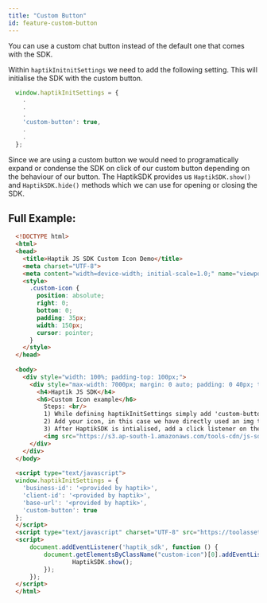 ```yaml
---
title: "Custom Button"
id: feature-custom-button
---
```


You can use a custom chat button instead of the default one that comes with the SDK.

Within `haptikInitnitSettings` we need to add the following setting. This will initialise the SDK with the custom button.

```js
  window.haptikInitSettings = {
    .
    .
    .
    'custom-button': true,
    .
    .
  };

```

Since we are using a custom button we would need to programatically expand or condense the SDK on click of our custom button depending on the behaviour of our button.
The HaptikSDK provides us `HaptikSDK.show()` and `HaptikSDK.hide()` methods which we can use for opening or closing the SDK.

## Full Example:

```html
  <!DOCTYPE html>
  <html>
  <head>
    <title>Haptik JS SDK Custom Icon Demo</title>
    <meta charset="UTF-8">
    <meta content="width=device-width; initial-scale=1.0;" name="viewport">
    <style>
      .custom-icon {
        position: absolute;
        right: 0;
        bottom: 0;
        padding: 35px;
        width: 150px;
        cursor: pointer;
      }
    </style>
  </head>
  
  <body>
    <div style="width: 100%; padding-top: 100px;">
      <div style="max-width: 7000px; margin: 0 auto; padding: 0 40px; text-align: left;">
        <h4>Haptik JS SDK</h4>
        <h6>Custom Icon example</h6> 
          Steps: <br/>
          1) While defining haptikInitSettings simply add 'custom-button': true <br/>
          2) Add your icon, in this case we have directly used an img tag <br/>
          3) After HaptikSDK is intialised, add a click listener on the icon and simply call 'HaptikSDK.show()' in it. Demonstrated in the script tag below. <br/>
          <img src="https://s3.ap-south-1.amazonaws.com/tools-cdn/js-sdk/images/custom-chat-icon.png" class="custom-icon">
      </div>
    </div>
  </body>
  
  <script type="text/javascript">
  window.haptikInitSettings = {
    'business-id': '<provided by haptik>',
    'client-id': '<provided by haptik>',
    'base-url': '<provided by haptik>',
    'custom-button': true
  };
  </script>
  <script type="text/javascript" charset="UTF-8" src="https://toolassets.haptikapi.com/platform/javascript-xdk/production/loader.js"></script>
  <script>
      document.addEventListener('haptik_sdk', function () {
          document.getElementsByClassName("custom-icon")[0].addEventListener("click", function () {
                  HaptikSDK.show();
          });
      });
  </script>
  </html>
```
